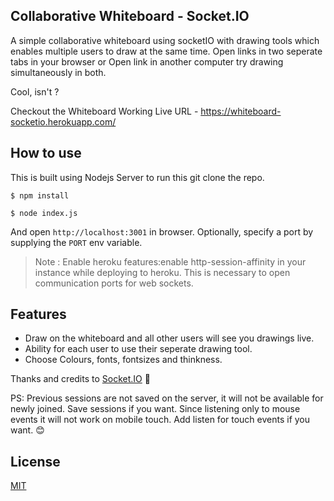 
## Collaborative Whiteboard - Socket.IO 

A simple collaborative whiteboard using socketIO with drawing tools which enables multiple users to draw at the same time. Open links in two seperate tabs in your browser or Open link in another computer try drawing simultaneously in both. 

Cool, isn't ?

Checkout the Whiteboard Working Live URL - https://whiteboard-socketio.herokuapp.com/

## How to use

This is built using Nodejs Server to run this git clone the repo. 

```
$ npm install
```

```
$ node index.js
```

And open `http://localhost:3001` in browser. Optionally, specify a port by supplying the `PORT` env variable.

> Note : Enable heroku features:enable http-session-affinity in your instance while deploying to heroku. This is necessary to open communication ports for web sockets.


## Features

- Draw on the whiteboard and all other users will see you drawings live.
- Ability for each user to use their seperate drawing tool.
- Choose Colours, fonts, fontsizes and thinkness.

Thanks and credits to [Socket.IO](https://socket.io/) :yellow_heart:

PS: Previous sessions are not saved on the server, it will not be available for newly joined. Save sessions if you want. Since listening only to mouse events it will not work on mobile touch. Add listen for touch events if you want. 😊

## License

[MIT](https://github.com/Vanthiyadevan/whiteboard-socketio/blob/master/LICENSE.md)

